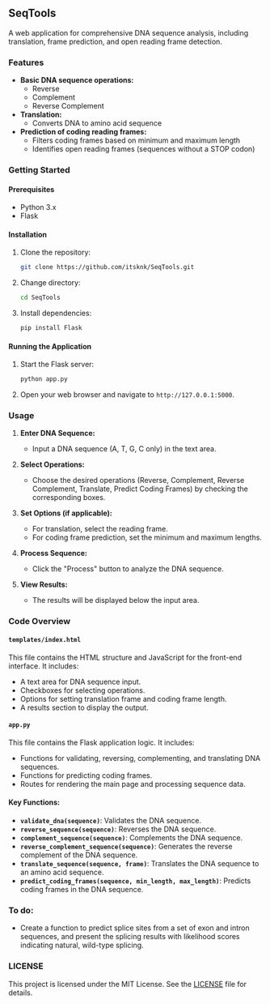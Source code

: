 ## SeqTools

A web application for comprehensive DNA sequence analysis, including translation, frame prediction, and open reading frame detection.

### Features

- **Basic DNA sequence operations:**
  - Reverse
  - Complement
  - Reverse Complement
- **Translation:**
  - Converts DNA to amino acid sequence
- **Prediction of coding reading frames:**
  - Filters coding frames based on minimum and maximum length
  - Identifies open reading frames (sequences without a STOP codon)

### Getting Started

#### Prerequisites

- Python 3.x
- Flask

#### Installation

1. Clone the repository:
   ```bash
   git clone https://github.com/itsknk/SeqTools.git
   ```
2. Change directory:
   ```bash
   cd SeqTools
   ```
3. Install dependencies:
   ```bash
   pip install Flask
   ```

#### Running the Application

1. Start the Flask server:
   ```bash
   python app.py
   ```
2. Open your web browser and navigate to `http://127.0.0.1:5000`.

### Usage

1. **Enter DNA Sequence:**
   - Input a DNA sequence (A, T, G, C only) in the text area.

2. **Select Operations:**
   - Choose the desired operations (Reverse, Complement, Reverse Complement, Translate, Predict Coding Frames) by checking the corresponding boxes.

3. **Set Options (if applicable):**
   - For translation, select the reading frame.
   - For coding frame prediction, set the minimum and maximum lengths.

4. **Process Sequence:**
   - Click the "Process" button to analyze the DNA sequence.

5. **View Results:**
   - The results will be displayed below the input area.

### Code Overview

#### `templates/index.html`

This file contains the HTML structure and JavaScript for the front-end interface. It includes:
- A text area for DNA sequence input.
- Checkboxes for selecting operations.
- Options for setting translation frame and coding frame length.
- A results section to display the output.

#### `app.py`

This file contains the Flask application logic. It includes:
- Functions for validating, reversing, complementing, and translating DNA sequences.
- Functions for predicting coding frames.
- Routes for rendering the main page and processing sequence data.

#### Key Functions:

- **`validate_dna(sequence)`**: Validates the DNA sequence.
- **`reverse_sequence(sequence)`**: Reverses the DNA sequence.
- **`complement_sequence(sequence)`**: Complements the DNA sequence.
- **`reverse_complement_sequence(sequence)`**: Generates the reverse complement of the DNA sequence.
- **`translate_sequence(sequence, frame)`**: Translates the DNA sequence to an amino acid sequence.
- **`predict_coding_frames(sequence, min_length, max_length)`**: Predicts coding frames in the DNA sequence.


### To do:

- Create a function to predict splice sites from a set of exon and intron sequences, and present the splicing results with likelihood scores indicating natural, wild-type splicing.

### LICENSE
This project is licensed under the MIT License. See the [LICENSE](https://github.com/itsknk/SeqTools/blob/master/LICENSE) file for details.

